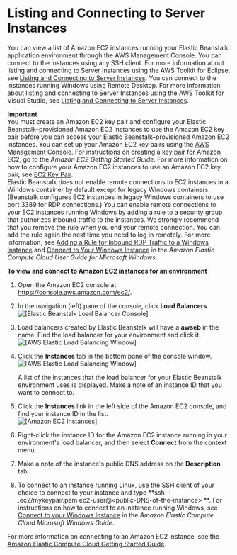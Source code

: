 # Listing and Connecting to Server Instances<a name="using-features.ec2connect"></a>

 You can view a list of Amazon EC2 instances running your Elastic Beanstalk application environment through the AWS Management Console\. You can connect to the instances using any SSH client\. For more information about listing and connecting to Server Instances using the AWS Toolkit for Eclipse, see [Listing and Connecting to Server Instances](create_deploy_Java.ec2connect.md)\. You can connect to the instances running Windows using Remote Desktop\. For more information about listing and connecting to Server Instances using the AWS Toolkit for Visual Studio, see [Listing and Connecting to Server Instances](create_deploy_NET.ec2connect.md)\.

**Important**  
You must create an Amazon EC2 key pair and configure your Elastic Beanstalk–provisioned Amazon EC2 instances to use the Amazon EC2 key pair before you can access your Elastic Beanstalk–provisioned Amazon EC2 instances\. You can set up your Amazon EC2 key pairs using the [AWS Management Console](https://console.aws.amazon.com/)\. For instructions on creating a key pair for Amazon EC2, go to the *Amazon EC2 Getting Started Guide*\. For more information on how to configure your Amazon EC2 instances to use an Amazon EC2 key pair, see [EC2 Key Pair](using-features.managing.ec2.md#using-features.managing.ec2.keypair)\.   
Elastic Beanstalk does not enable remote connections to EC2 instances in a Windows container by default except for legacy Windows containers\. \(Beanstalk configures EC2 instances in legacy Windows containers to use port 3389 for RDP connections\.\) You can enable remote connections to your EC2 instances running Windows by adding a rule to a security group that authorizes inbound traffic to the instances\. We strongly recommend that you remove the rule when you end your remote connection\. You can add the rule again the next time you need to log in remotely\. For more information, see [Adding a Rule for Inbound RDP Traffic to a Windows Instance](http://docs.aws.amazon.com/AWSEC2/latest/WindowsGuide/authorizing-access-to-an-instance.html#authorizing-access-to-an-instance-rdp) and [Connect to Your Windows Instance](http://docs.aws.amazon.com/AWSEC2/latest/WindowsGuide/EC2Win_GetStarted.html#connecting_to_windows_instance) in the *Amazon Elastic Compute Cloud User Guide for Microsoft Windows*\.

**To view and connect to Amazon EC2 instances for an environment**

1. Open the Amazon EC2 console at [https://console\.aws\.amazon\.com/ec2/](https://console.aws.amazon.com/ec2/)\.

1. In the navigation \(left\) pane of the console, click **Load Balancers**\.  
![\[Elastic Beanstalk Load Balancer Console\]](http://docs.aws.amazon.com/elasticbeanstalk/latest/dg/images/clearbox-find-lb-01_2.png)

1.  Load balancers created by Elastic Beanstalk will have a **awseb** in the name\. Find the load balancer for your environment and click it\.   
![\[AWS Elastic Load Balancing Window\]](http://docs.aws.amazon.com/elasticbeanstalk/latest/dg/images/clearbox-view-ec2-instances.png)

1.  Click the **Instances** tab in the bottom pane of the console window\.   
![\[AWS Elastic Load Balancing Window\]](http://docs.aws.amazon.com/elasticbeanstalk/latest/dg/images/clearbox-view-ec2-instances-1a.png)

    A list of the instances that the load balancer for your Elastic Beanstalk environment uses is displayed\. Make a note of an instance ID that you want to connect to\. 

1. Click the **Instances** link in the left side of the Amazon EC2 console, and find your instance ID in the list\.  
![\[Amazon EC2 Instances\]](http://docs.aws.amazon.com/elasticbeanstalk/latest/dg/images/clearbox-view-ec2-instances-3.png)

1. Right\-click the instance ID for the Amazon EC2 instance running in your environment's load balancer, and then select **Connect** from the context menu\.

1.  Make a note of the instance's public DNS address on the **Description** tab\.

1.  To connect to an instance running Linux, use the SSH client of your choice to connect to your instance and type **ssh \-i \.ec2/mykeypair\.pem ec2\-user@<public\-DNS\-of\-the\-instance> **\. For instructions on how to connect to an instance running Windows, see [Connect to your Windows Instance](http://docs.aws.amazon.com/AWSEC2/latest/WindowsGuide/EC2Win_GetStarted.html#connecting_to_windows_instance) in the *Amazon Elastic Compute Cloud Microsoft Windows Guide*\. 

 For more information on connecting to an Amazon EC2 instance, see the [Amazon Elastic Compute Cloud Getting Started Guide](http://docs.aws.amazon.com/AWSEC2/latest/GettingStartedGuide/)\. 